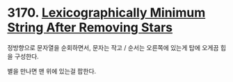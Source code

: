 # 3170. [Lexicographically Minimum String After Removing Stars](./3170.cpp)

정방향으로 문자열을 순회하면서, 문자는 작고 / 순서는 오른쪽에 있는게 탑에 오게끔 힙을 구성한다.

별을 만나면 맨 위에 있는걸 팝한다.
